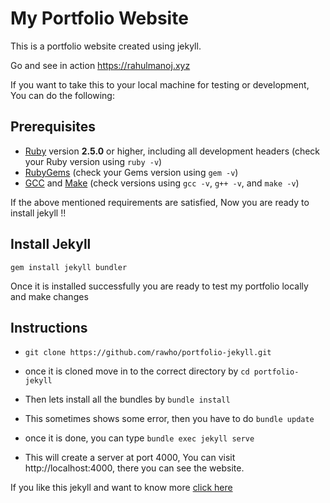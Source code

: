 # My Portfolio Website

This is a portfolio website created using jekyll.

Go and see in action https://rahulmanoj.xyz

If you want to take this to your local machine for testing or development, You can do the following:

## Prerequisites

- [Ruby](https://www.ruby-lang.org/en/downloads/) version **2.5.0** or higher, including all development headers (check your Ruby version using `ruby -v`)
- [RubyGems](https://rubygems.org/pages/download) (check your Gems version using `gem -v`)
- [GCC](https://gcc.gnu.org/install/) and [Make](https://www.gnu.org/software/make/) (check versions using `gcc -v`, `g++ -v`, and `make -v`)
  
If the above mentioned requirements are satisfied, Now you are ready to install jekyll !!

## Install Jekyll

`gem install jekyll bundler`


Once it is installed successfully you are ready to test my portfolio locally and make changes

## Instructions

- `git clone https://github.com/rawho/portfolio-jekyll.git`

- once it is cloned move in to the correct directory by `cd portfolio-jekyll`

- Then lets install all the bundles by `bundle install`
- This sometimes shows some error, then you have to do `bundle update`
- once it is done, you can type `bundle exec jekyll serve`
- This will create a server at port 4000, You can visit http://localhost:4000, there you can see the website.

If you like this jekyll and want to know more [click here](https://jekyllrb.com/docs/)